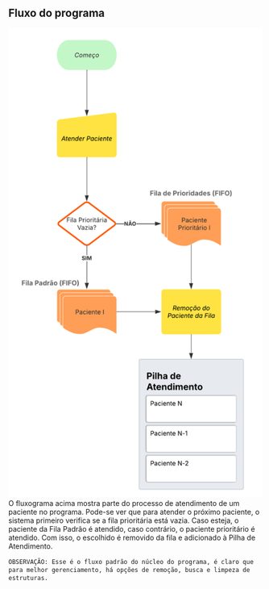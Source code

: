 ## Fluxo do programa
![alt text](docs/image.png)
    O fluxograma acima mostra parte do processo de atendimento de um paciente no programa. Pode-se ver que para atender o próximo paciente, o sistema primeiro verifica se a fila prioritária está vazia. Caso esteja, o paciente da Fila Padrão é atendido, caso contrário, o paciente prioritário é atendido. Com isso, o escolhido é removido da fila e adicionado à Pilha de Atendimento. 
	
    OBSERVAÇÃO: Esse é o fluxo padrão do núcleo do programa, é claro que para melhor gerenciamento, há opções de remoção, busca e limpeza de estruturas.

## 